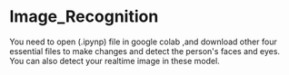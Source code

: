 # Image_Recognition
You need to open (.ipynp) file in google colab ,and download other four essential files to make changes and detect the person's faces and eyes.
You can also detect your realtime image in these model.
